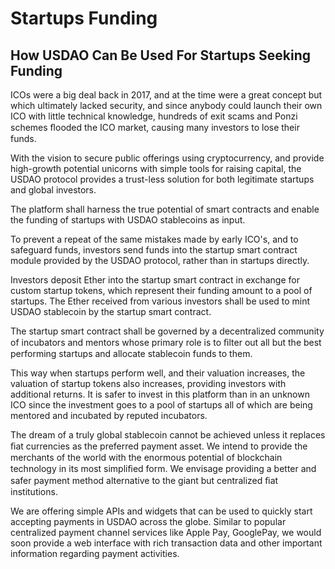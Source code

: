# Startups Funding

## How USDAO Can Be Used For Startups Seeking Funding

ICOs were a big deal back in 2017, and at the time were a great concept but which ultimately lacked security, and since anybody could launch their own ICO with little technical knowledge, hundreds of exit scams and Ponzi schemes ﬂooded the ICO market, causing many investors to lose their funds.&#x20;

With the vision to secure public offerings using cryptocurrency, and provide high-growth potential unicorns with simple tools for raising capital, the USDAO protocol provides a trust-less solution for both legitimate startups and global investors.

The platform shall harness the true potential of smart contracts and enable the funding of startups with USDAO stablecoins as input.&#x20;

To prevent a repeat of the same mistakes made by early ICO's, and to safeguard funds, investors send funds into the startup smart contract module provided by the USDAO protocol, rather than in startups directly.&#x20;

Investors deposit Ether into the startup smart contract in exchange for custom startup tokens, which represent their funding amount to a pool of startups. The Ether received from various investors shall be used to mint USDAO stablecoin by the startup smart contract.&#x20;

The startup smart contract shall be governed by a decentralized community of incubators and mentors whose primary role is to ﬁlter out all but the best performing startups and allocate stablecoin funds to them.&#x20;

This way when startups perform well, and their valuation increases, the valuation of startup tokens also increases, providing investors with additional returns. It is safer to invest in this platform than in an unknown ICO since the investment goes to a pool of startups all of which are being mentored and incubated by reputed incubators.

The dream of a truly global stablecoin cannot be achieved unless it replaces ﬁat currencies as the preferred payment asset. We intend to provide the merchants of the world with the enormous potential of blockchain technology in its most simpliﬁed form. We envisage providing a better and safer payment method alternative to the giant but centralized ﬁat institutions.

We are offering simple APIs and widgets that can be used to quickly start accepting payments in USDAO across the globe. Similar to popular centralized payment channel services like Apple Pay, GooglePay, we would soon provide a web interface with rich transaction data and other important information regarding payment activities.
